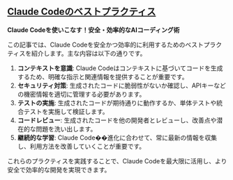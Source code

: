 ## [Claude Codeのベストプラクティス](https://zenn.dev/farstep/articles/claude-code-best-practices)

**Claude Codeを使いこなす！安全・効率的なAIコーディング術**

この記事では、Claude Codeを安全かつ効率的に利用するためのベストプラクティスを紹介します。主な内容は以下の通りです。

1.  **コンテキストを意識**: Claude Codeはコンテキストに基づいてコードを生成するため、明確な指示と関連情報を提供することが重要です。
2.  **セキュリティ対策**: 生成されたコードに脆弱性がないか確認し、APIキーなどの機密情報を適切に管理する必要があります。
3.  **テストの実施**: 生成されたコードが期待通りに動作するか、単体テストや統合テストを実施して検証します。
4.  **コードレビュー**: 生成されたコードを他の開発者とレビューし、改善点や潜在的な問題を洗い出します。
5.  **継続的な学習**: Claude Code��進化に合わせて、常に最新の情報を収集し、利用方法を改善していくことが重要です。

これらのプラクティスを実践することで、Claude Codeを最大限に活用し、より安全で効率的な開発を実現できます。
